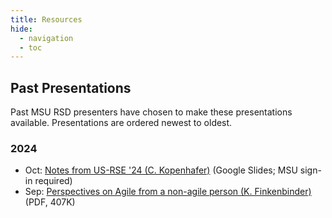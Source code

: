 ```yaml
---
title: Resources
hide:
  - navigation
  - toc
---
```


## Past Presentations

Past MSU RSD presenters have chosen to make these presentations available. Presentations are ordered newest to oldest.

### 2024

* Oct: [Notes from US-RSE '24 (C. Kopenhafer)](https://docs.google.com/presentation/d/1SCtpTztdegw5MYK6DHQrGXwJMtPcGRnWK6-7C2tS6KA/edit?usp=sharing) (Google Slides; MSU sign-in required)
* Sep: [Perspectives on Agile from a non-agile person (K. Finkenbinder)](img/Finkenbinder_2024_Perspectives_on_Agile_from_a_non-agile_person.pdf)  (PDF, 407K)

